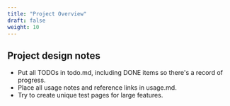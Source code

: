 ```yaml
---
title: "Project Overview"
draft: false
weight: 10
---
```


## Project design notes

- Put all TODOs in todo.md, including DONE items so there's a record of progress.
- Place all usage notes and reference links in usage.md.
- Try to create unique test pages for large features.
